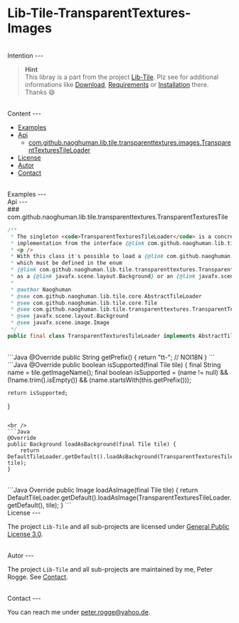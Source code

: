 Lib-Tile-TransparentTextures-Images
===



<br />
Intention
---

> __Hint__  
> This libray is a part from the project [Lib-Tile]. Plz see for additional 
> informations like [Download], [Requirements] or [Installation] there. Thanks :smile:



<br />
Content
---

* [Examples](#Examples)
* [Api](#Api)
    * [com.github.naoghuman.lib.tile.transparenttextures.images.TransparentTexturesTileLoader](#TrTeTiLo)
* [License](#License)
* [Autor](#Autor)
* [Contact](#Contact)



<br />
Examples<a name="Examples" />
---



<br />
Api<a name="Api" />
---


<br />
### com.github.naoghuman.lib.tile.transparenttextures.TransparentTexturesTile<a name="TrTeTi" />

```Java
/**
 * The singleton <code>TransparentTexturesTileLoader</code> is a concrete 
 * implementation from the interface {@link com.github.naoghuman.lib.tile.core.AbstractTileLoader}.
 * <p />
 * With this class it's possible to load a {@link com.github.naoghuman.lib.tile.core.Tile} 
 * which must be defined in the enum 
 * {@link com.github.naoghuman.lib.tile.transparenttextures.TransparentTexturesTile}
 * as a {@link javafx.scene.layout.Background} or an {@link javafx.scene.image.Image}.
 *
 * @author Naoghuman
 * @see com.github.naoghuman.lib.tile.core.AbstractTileLoader
 * @see com.github.naoghuman.lib.tile.core.Tile
 * @see com.github.naoghuman.lib.tile.transparenttextures.TransparentTexturesTile
 * @see javafx.scene.layout.Background
 * @see javafx.scene.image.Image
 */
public final class TransparentTexturesTileLoader implements AbstractTileLoader {
```

<br />
```Java
@Override
public String getPrefix() {
    return "tt-"; // NOI18N
}
```

<br />
```Java
@Override
public boolean isSupported(final Tile tile) {
    final String name = tile.getImageName();
    final boolean isSupported = 
            (name != null)
            && (!name.trim().isEmpty())
            && (name.startsWith(this.getPrefix()));

    return isSupported;
}
```

<br />
```Java
@Override
public Background loadAsBackground(final Tile tile) {
    return DefaultTileLoader.getDefault().loadAsBackground(TransparentTexturesTileLoader.getDefault(), tile);
}
```

<br />
```Java
Override
public Image loadAsImage(final Tile tile) {
    return DefaultTileLoader.getDefault().loadAsImage(TransparentTexturesTileLoader.getDefault(), tile);
}
```



<br />
License<a name="License" />
---

The project `Lib-Tile` and all sub-projects are licensed under [General Public License 3.0].



<br />
Autor<a name="Autor" />
---

The project `Lib-Tile` and all sub-projects are maintained by me, Peter Rogge. 
See [Contact](#Contact).



<br />
Contact<a name="Contact" />
---

You can reach me under <peter.rogge@yahoo.de>.



[//]: # (Images)



[//]: # (Links)
[Download]:https://github.com/Naoghuman/lib-tile/blob/master/README.md#Download
[General Public License 3.0]:http://www.gnu.org/licenses/gpl-3.0.en.html
[Installation]:https://github.com/Naoghuman/lib-tile/blob/master/README.md#Installation
[Lib-Tile]:https://github.com/Naoghuman/lib-tile
[Requirements]:https://github.com/Naoghuman/lib-tile/blob/master/README.md#Requirements

